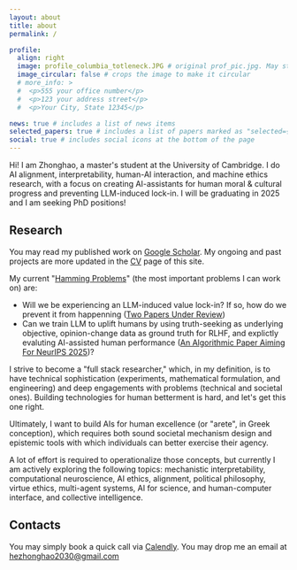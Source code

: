 ```yaml
---
layout: about
title: about
permalink: /

profile:
  align: right
  image: profile_columbia_totleneck.JPG # original prof_pic.jpg. May still persist in different locations.
  image_circular: false # crops the image to make it circular
  # more_info: >
  #  <p>555 your office number</p>
  #  <p>123 your address street</p>
  #  <p>Your City, State 12345</p>

news: true # includes a list of news items
selected_papers: true # includes a list of papers marked as "selected={true}"
social: true # includes social icons at the bottom of the page
---
```


Hi! I am Zhonghao, a master's student at the University of Cambridge. I do AI alignment, interpretability, human-AI interaction, and machine ethics research, with a focus on creating AI-assistants for human moral & cultural progress and preventing LLM-induced lock-in. I will be graduating in 2025 and I am seeking PhD positions!

## Research

You may read my published work on [Google Scholar](https://scholar.google.com/citations?user=PuUcZTYAAAAJ&hl=en&oi=ao). My ongoing and past projects are more updated in the [CV](https://hezhonghao.github.io/cv/) page of this site.

My current "[Hamming Problems](https://www.cs.virginia.edu/~robins/YouAndYourResearch.html)" (the most important problems I can work on) are:

- Will we be experiencing an LLM-induced value lock-in? If so, how do we prevent it from happenning ([Two Papers Under Review](https://docs.google.com/document/d/19HxnSQtftkFguxnlbUk2h4-BTgXdt02hHXJFnSyCIUA/edit?tab=t.0#heading=h.obviu1nlvltd))
- Can we train LLM to uplift humans by using truth-seeking as underlying objective, opinion-change data as ground truth for RLHF, and explictly evaluting AI-assisted human performance ([An Algorithmic Paper Aiming For NeurIPS 2025](https://docs.google.com/document/d/1rHhOVqLlEMwZYJ7p520P9Qctjj52LlU0y6tza32xENo/edit?tab=t.0#bookmark=id.5fxoxdo65tzy))?

I strive to become a "full stack researcher," which, in my definition, is to have technical sophistication (experiments, mathematical formulation, and engineering) and deep engagements with problems (technical and societal ones). Building technologies for human betterment is hard, and let's get this one right.

Ultimately, I want to build AIs for human excellence (or "arete", in Greek conception), which requires both sound societal mechanism design and epistemic tools with which individuals can better exercise their agency.

A lot of effort is required to operationalize those concepts, but currently I am actively exploring the following topics: mechanistic interpretability, computational neuroscience, AI ethics, alignment, political philosophy, virtue ethics, multi-agent systems, AI for science, and human-computer interface, and collective intelligence.

## Contacts

You may simply book a quick call via [Calendly](https://calendly.com/hezhonghao). You may drop me an email at hezhonghao2030@gmail.com
